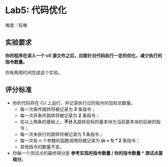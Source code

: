 # Lab5: 代码优化

难度：较难

## 实验要求

**你的程序在读入一个 c0 源文件之后，应能针对代码执行一定的优化，减少执行的指令数量。**

你有两周时间完成这个实验。

## 评分标准

- 你的代码将在 OJ 上运行，并记录执行过的指令的加权总数量。
  - 每一次条件跳转将被记录为 **3** 条指令；
  - 每一次非条件跳转将被记录为 **2** 条指令；
  - 在以上两条的基础上，**不计入**跳转目标的基本块为当前基本块的后继的指令；
  - 每一次未执行的跳转将被记录为 **1** 条指令；
  - 每一次有 n 个参数的函数调用将被记录为 **(n + 1) * 2** 条指令；
  - 其他指令的数量不变。
- 你每一个测试点的最终得分是 **参考实现的指令数量 / 你的指令数量 * 测试点基础分**。
